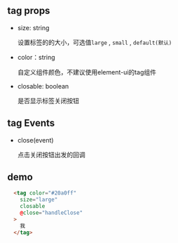 ## tag props
- size: string

    设置标签的的大小，可选值`large`  , `small`   , `default(默认)`

- color：string

    自定义组件颜色，不建议使用element-ui的tag组件
    
- closable: boolean
    
    是否显示标签关闭按钮

## tag Events

- close(event) 

  点击关闭按钮出发的回调

## demo

  ```html
    <tag color="#20a0ff" 
      size="large"
      closable 
      @close="handleClose" 
    >
      我
    </tag>
  ```

